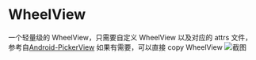 # WheelView
一个轻量级的 WheelView，只需要自定义 WheelView 以及对应的 attrs 文件，
参考自[Android-PickerView](https://github.com/saiwu-bigkoo/Android-PickerView)
如果有需要，可以直接 copy WheelView
![截图](https://github.com/sanousun/WheelView/blob/master/screen_shot/Screenshot_20170722-210650.jpg)